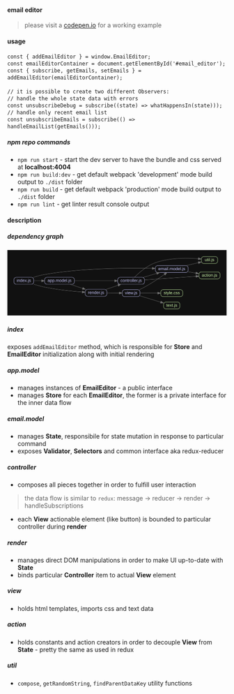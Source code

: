 #### email editor

> please visit a [codepen.io](https://codepen.io/mialso/project/full/XJNYbN) for a working example

#### usage
```
const { addEmailEditor } = window.EmailEditor;
const emailEditorContainer = document.getElementById('#email_editor');
const { subscribe, getEmails, setEmails } = addEmailEditor(emailEditorContainer);

// it is possible to create two different Observers:
// handle the whole state data with errors
const unsubscribeDebug = subscribe((state) => whatHappensIn(state)));
// handle only recent email list
const unsubscribeEmails = subscribe(() => handleEmailList(getEmails()));
```

##### npm repo commands
* `npm run start` - start the dev server to have the bundle and css served at **localhost:4004**
* `npm run build:dev` - get default webpack 'development' mode build output to `./dist` folder
* `npm run build` - get default webpack 'production' mode build output to `./dist` folder
* `npm run lint` - get linter result console output

#### description

##### dependency graph
![dependency_graph](docs/dependency_graph.svg)

##### index
exposes `addEmailEditor` method, which is responsible for **Store** and **EmailEditor** initialization along with initial rendering

##### app.model
* manages instances of **EmailEditor** - a public interface
* manages **Store** for each **EmailEditor**, the former is a private interface for the inner data flow

##### email.model
* manages **State**, responsibile for state mutation in response to particular command
* exposes **Validator**, **Selectors** and common interface aka redux-reducer

##### controller
* composes all pieces together in order to fulfill user interaction
> the data flow is similar to `redux`: message -> reducer -> render -> handleSubscriptions
* each **View** actionable element (like button) is bounded to particular controller during **render**

##### render
* manages direct DOM manipulations in order to make UI up-to-date with **State**
* binds particular **Controller** item to actual **View** element

##### view
* holds html templates, imports css and text data

##### action
* holds constants and action creators in order to decouple **View** from **State** - pretty the same as used in redux

##### util
* `compose`, `getRandomString`, `findParentDataKey` utility functions

